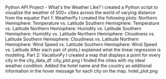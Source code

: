 
Python API Project - What's the Weather Like?
I created a Python script to visualize the weather of 500+ cities across the world of varying distance from the equator
Part 1: WeatherPy
I created  the following plots:
Northern Hemisphere: Temperature vs. Latitude
Southern Hemisphere: Temperature vs. Latitude
Northern Hemisphere: Humidity vs. Latitude
Southern Hemisphere: Humidity vs. Latitude
Northern Hemisphere: Cloudiness vs. Latitude
Southern Hemisphere: Cloudiness vs. Latitude
Northern Hemisphere: Wind Speed vs. Latitude
Southern Hemisphere: Wind Speed vs. Latitude
After each pair of plots,I explained what the linear regression is modeling. 
Part 2: VacationPy
I created a map that displays a point for every city in the city_data_df.
city_plot.png
I finded the cities with my  ideal weather condition. 
Added the hotel name and the country as additional information in the hover message for each city on the map.
hotel_plot.png
